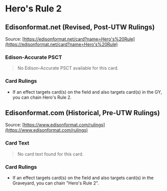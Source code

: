 # Hero's Rule 2

## Edisonformat.net (Revised, Post-UTW Rulings)

Source: [https://edisonformat.net/card?name=Hero's%20Rule](https://edisonformat.net/card?name=Hero's%20Rule)

### Edison-Accurate PSCT

> No Edison-Accurate PSCT available for this card.

### Card Rulings

*   If an effect targets card(s) on the field and also targets card(s) in the GY, you can chain Hero's Rule 2.


## Edisonformat.com (Historical, Pre-UTW Rulings)

Source: [https://www.edisonformat.com/rulings](https://www.edisonformat.com/rulings)

### Card Text

> No card text found for this card.

### Card Rulings

*   If an effect targets card(s) on the field and also targets card(s) in the Graveyard, you can chain "Hero's Rule 2".


